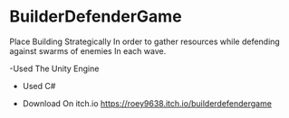 # BuilderDefenderGame

​Place Building Strategically In order to gather resources 
while defending against swarms of enemies In each wave.

-​Used The Unity Engine
- Used C#

- Download On itch.io
https://roey9638.itch.io/builderdefendergame
